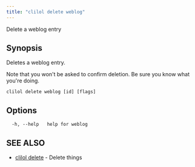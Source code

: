```yaml
---
title: "clilol delete weblog"
---
```


Delete a weblog entry

## Synopsis

Deletes a weblog entry.

Note that you won't be asked to confirm deletion.
Be sure you know what you're doing.

```
clilol delete weblog [id] [flags]
```

## Options

```
  -h, --help   help for weblog
```

## SEE ALSO

* [clilol delete](clilol_delete.md)	 - Delete things
